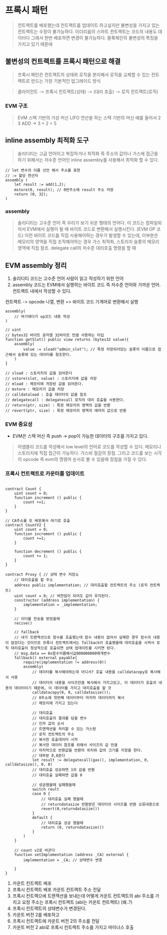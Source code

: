 # 프록시 패턴
> 컨트랙트를 배포했는데
> 컨트랙트를 업데이트 하고싶지만 불변성을 가지고 있는 컨트랙트는 수정이 불가능하다.
> 이더리움의 스마트 컨트랙트는 코드의 내용도 데이터다 그래서 한번 배포하면 변경이 불가능하다.
> 블록체인의 불변성의 특징을 가지고 있기 때문에

## 불변성의 컨트랙트를 프록시 패턴으로 해결
> 프록시 패턴은 컨트랙트의 상태와 로직을 분리해서 로직을 교체할 수 있는 컨트랙트로 만드는 가장 기본적인 업그레이드 방식

> 클라이언트 -> 프록시 컨트랙트(상태) -> (대리 호출) -> 로직 컨트랙트(로직)

### EVM 구조
> EVM 스택 기반의 가상 머신
> LIFO 연산을 하는 스택 기반의 머신
> 예를 들어서 2 3 ADD -> 3 + 2 = 5


## inline assembly 최적화 도구
> 솔리디티는 고급 언어이고 복잡하거나 최적화 즉 주소의 값이나 가스에 접근을 하기 위해서는 저수준 언어인 inline assembly를 사용해서 최적화 할 수 있다.
```Solidity
// let 변수의 이름 선언 해서 주소를 표현
// := 할당 연산자
assembly (
    let result := add(1,2);
    mstore(0, result); // 0번주소에 result 주소 저장
    return (0, 32);
)
```

### assembly 
> 솔리디티는 고수준 언어 즉 우리가 보기 쉬운 형태의 언어다. 이 코드는 컴파일되어서 EVM에서 실행이 될 때 바이트 코드로 변환해서 실행시킨다. (EVM OP 코드)
> 이런 바이트 코드를 직접 사용해야하는 경우가 발생할 수 있는데, 이부분은 메모리의 영역을 직접 조작해야하는 경우
> 가스 최적화, 스토리지 슬롯의 메모리 영역에 직접 참조. delegate call의 저수준 대리호출 명령을 할 때

## EVM assembly 정리
1. 솔리디티 코드는 고수준 언어 사람이 읽고 작성하기 위한 언어
2. assembly 코드는 EVM에서 실행하는 바이트 코드 즉 저수준 언어와 가까운 언어. 컨트랙트 내에서 작성할 수 있다.

컨트랙트 -> opcode 나열, 변환 => 바이트 코드 기계어로 변환해서 실행

```Solidity
assembly(
    // 여기에다가 op코드 내용 작성
)

// uint
// bytes32 바이트 문자열 32바이트 만큼 사용하는 타입
function getSlot() public view returns (bytes32 value){
    assembly(
        value := sload("admin_slot"); // 특정 저장되어있는 슬롯의 이름으로 접근해서 슬롯에 있는 데이터를 참조한다.
    )
}

// sload : 스토리지의 값을 읽어온다
// sstore(slot, value) : 스토리지에 값을 저장
// mload : 메모리에 저장된 값을 읽어온다.
// mstore : 메모리가 값을 저장
// calldataload : 호출 데이터의 값을 참조
// delegatecall : delegatecall 로직의 대리 호출을 사용한다.
// return(ptr, size) : 특정 메모리의 영역의 값을 반환
// revert(ptr, size) : 특정 메모리의 영역의 에러의 값으로 반환

```

### EVM 중요성
- EVM은 스택 머신 즉 push -> pop이 가능한 데이터의 구조를 가지고 있다.
> 어셈블리 코드를 작성해서 low level의 언어로 코드를 작성할 수 있다.
> 메모리나 스토리지에 직접 접근이 가능하다.
> 가스비 절감의 장점. 그리고 코드를 보는 시각이 opcode 즉 evm의 명령어 순서로 볼 수 있을때 장점을 가질 수 있다.

### 프록시 컨트랙트로 카운터를 업데이트
```Solidity

contract Count {
    uint count = 0;
    function increment () public {
        count +=1;
    }
}

// CA주소를 또 배포해서 여기로 호출
contract CountV2 {
    uint count = 0;
    function increment () public {
        count +=1;
    }

    function decrement () public {
        count += 1;
    }
}

contract Proxy { // 상태 변수 저장소
    // 대리호출을 할 주소
    address public implementation; // 대리호출할 컨트랙트의 주소 (로직 컨트랙트)
    uint count = 0; // 버전업이 되어도 값이 유지된다.
    constructor (address implementation) {
        implementation = _implementation;
    }

    // 이더를 전송을 받았을때
    recive()

    // fallback
    // 내가 트랜잭션으로 함수를 호출했는데 함수 내용이 없어서 실패한 경우 함수의 내용이 없었다는 것이므로 프록시 컨트랙트에서는 fallback이 호출됐을때 대리호출을 시켜서 로직 대리호출이 정상적으로 호출되면 상태 업데이트를 시키면 된다.
    // msg.data == 0x함수이름해시값000000000매개변수
    fallback() external payable{
        require(implementation != address(0))
        assembly(
            // 데이터를 복사해야하는데 어디서? 호출 내용을 calldatacopy로 복사해서 사용
            // 데이터의 내용을 사이즈만큼 복사해서 가지고있고, 이 데이터가 호출의 내용의 데이터이기 때문에, 이 데이터를 가지고 대리호출을 할 것
            calldatacopy(0, 0, calldatasize());
            // 0주소에 첫번째 데이터부터 마지막 데이터까지 복사
            // 메모리에 가지고 있는다

            // 대리호출
            // 대리호출의 결과를 담을 변수
            // 인자 값의 순서
            // 트랜잭션을 처리할 수 있는 가스량
            // 로직 컨트랙트의 주소
            // 복사한 호출데이터 시작
            // 복사한 데이터 참조를 위해서 사이즈의 값 만큼 
            // 마지막으로 반환값을 반환의 위치와 값의 크기를 지정을 한다.
            // 대부분 0,0준다
            let result := delegatecall(gas(), implementation, 0, calldatasize(), 0, 0)
            // 대리호출 성공하면 1의 값을 반환
            // 대리호출 실패하면 값을 0

            // 성공했을때 실패했을때
            switch reult
            case 0 {
                // 대리호출 실패 했을때
                // returndatasize 반환받은 데이터의 사이즈를 반환 오류내용으로
                revert(0,returndatasize())
            }
            default {
                // 대리호출 성공 했을때
                return (0, returndatasize())
            }
        )
    }

    // count v2로 바꾼다
    function setImplementation (address _CA) external {
        implementation = _CA; // 상태변수 변경 

    }
}
```

1. 카운트 컨트랙트 배포
2. 프록시 컨트랙트 배포 카운트 컨트랙트 주소 전달
3. 프록시 컨트랙으에 트랜잭션을 보내는데 어떻게 카운트 컨트랙트의 abi 주소를 가지고 요청 주소는 프록시 컨트랙트 (abi는 카운트 컨트랙트) (왜..?)
4. 프록시 컨트랙트의 상태변수가 변경된다.
5. 카운트 버전 2를 배포하고
6. 프록시 컨트랙트에 카운트 버전 2의 주소를 전달
7. 카운트 버전 2 abi로 프록시 컨트랙트 주소를 가지고 마이너스 호출